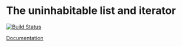 The uninhabitable list and iterator
===================================

[![Build Status](https://travis-ci.org/notriddle/rust-empty.svg)](https://travis-ci.org/notriddle/rust-empty)

[Documentation](https://www.notriddle.com/rustdoc/empty/index.html)

